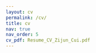 ```yaml
---
layout: cv
permalink: /cv/
title: cv
nav: true
nav_order: 5
cv_pdf: Resume_CV_Zijun_Cui.pdf
---
```

